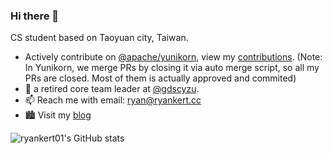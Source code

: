 ### Hi there 👋

CS student based on Taoyuan city, Taiwan.

- Actively contribute on [@apache/yunikorn](https://yunikorn.apache.org/), view my [contributions](https://github.com/search?q=author%3Aryankert01+repo%3Aapache%2Fyunikorn-site+repo%3Aapache%2Fyunikorn-core++repo%3Aapache%2Fyunikorn-k8shim++repo%3Aapache%2Fyunikorn-release+repo%3Aapache%2Fyunikorn-scheduler-interface+repo%3Aapache%2Fyunikorn-web&type=commits&query=repo%3Aapache%2Fyunikorn-site+repo%3Aapache%2Fyunikorn-core++repo%3Aapache%2Fyunikorn-k8shim++repo%3Aapache%2Fyunikorn-release+repo%3Aapache%2Fyunikorn-scheduler-interface+repo%3Aapache%2Fyunikorn-web+is%3Apr+author%3Aryankert01). (Note: In Yunikorn, we merge PRs by closing it via auto merge script, so all my PRs are closed. Most of them is actually approved and commited)
- 🔭 a retired core team leader at [@gdscyzu](https://github.com/gdscyzu).
- 📫 Reach me with email: ryan@ryankert.cc
- 🏙 Visit my [blog](https://blog.ryankert.cc)



![ryankert01's GitHub stats](https://github-readme-stats.vercel.app/api?username=ryankert01&theme=tokyonight&show_icons=true)




<!-- ![LeetCode Stats](https://leetcard.jacoblin.cool/ryankert?theme=dark&font=Coming%20Soon) -->
<!-- ![](https://visitor-badge.glitch.me/badge?page_id=ryankert01.ryankert01) -->
